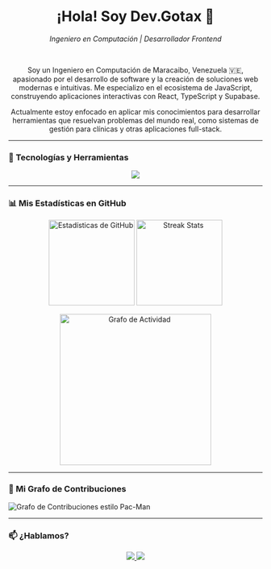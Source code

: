 <h1 align="center">¡Hola! Soy Dev.Gotax 👋</h1>
<p align="center">
  <em>Ingeniero en Computación | Desarrollador Frontend</em>
</p>

<br>

<p align="center">
  Soy un Ingeniero en Computación de Maracaibo, Venezuela 🇻🇪, apasionado por el desarrollo de software y la creación de soluciones web modernas e intuitivas. Me especializo en el ecosistema de JavaScript, construyendo aplicaciones interactivas con React, TypeScript y Supabase.
</p>
<p align="center">
  Actualmente estoy enfocado en aplicar mis conocimientos para desarrollar herramientas que resuelvan problemas del mundo real, como sistemas de gestión para clínicas y otras aplicaciones full-stack.
</p>

---

### 🚀 Tecnologías y Herramientas

<p align="center">
  <a href="https://skillicons.dev">
    <img src="https://skillicons.dev/icons?i=js,ts,react,vite,html,css,supabase,postgres,nodejs,git" />
  </a>
</p>

---

### 📊 Mis Estadísticas en GitHub

<div align="center">
  <img src="https://github-readme-stats.vercel.app/api?username=gotax24&show_icons=true&include_all_commits=true&count_private=true&theme=tokyonight&rank_icon=github" height="170" alt="Estadísticas de GitHub"/>
  <img src="https://streak-stats.demolab.com?user=gotax24&locale=es&theme=tokyonight&hide_border=false&border_radius=5" height="170" alt="Streak Stats"/>
</div>

<p align="center">
  <img src="https://github-readme-activity-graph.vercel.app/graph?username=gotax24&theme=github-dark&hide_border=true&area=true" height="300" alt="Grafo de Actividad"/>
</p>

---

### 👾 Mi Grafo de Contribuciones

<picture>
  <source media="(prefers-color-scheme: dark)" srcset="https://raw.githubusercontent.com/gotax24/gotax24/output/pacman-contribution-graph-dark.svg">
  <source media="(prefers-color-scheme: light)" srcset="https://raw.githubusercontent.com/gotax24/gotax24/output/pacman-contribution-graph.svg">
  <img alt="Grafo de Contribuciones estilo Pac-Man" src="https://raw.githubusercontent.com/gotax24/gotax24/output/pacman-contribution-graph.svg">
</picture>

---

### 📫 ¿Hablamos?

<p align="center">
  <a href="mailto:dev.ejbr@gmail.com">
    <img src="https://img.shields.io/badge/Gmail-D14836?style=for-the-badge&logo=gmail&logoColor=white" />
  </a>
  <a href="https://ve.linkedin.com/in/ernesto-bracho">
    <img src="https://img.shields.io/badge/LinkedIn-0077B5?style=for-the-badge&logo=linkedin&logoColor=white" />
  </a>
</p>
